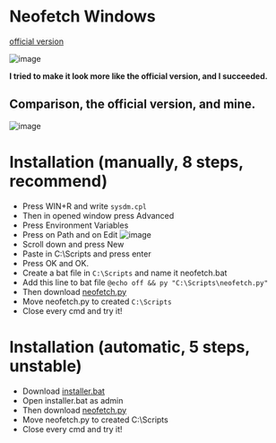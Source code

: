# Neofetch Windows
[official version ](https://github.com/dylanaraps/neofetch)

![image](https://github.com/user-attachments/assets/972d0919-269b-4842-be40-7c8537ebb7e2)

**I tried to make it look more like the official version, and I succeeded.**

## Comparison, the official version, and mine. 

![image](https://github.com/user-attachments/assets/a3bda514-2b1a-4cde-9182-a521ae95393c)

# Installation (manually, 8 steps, recommend)
- Press WIN+R and write ```sysdm.cpl```
- Then in opened window press Advanced
- Press Environment Variables
- Press on Path and on Edit ![image](https://github.com/user-attachments/assets/d06348d0-74fd-4e21-a979-daba1166fd26)
- Scroll down and press New
- Paste in C:\Scripts and press enter
- Press OK and OK.
- Create a bat file in ```C:\Scripts``` and name it neofetch.bat
- Add this line to bat file ```@echo off && py "C:\Scripts\neofetch.py"```
- Then download [neofetch.py](https://github.com/localityyy/neofetch-win/blob/main/neofetch.py)
- Move neofetch.py to created ```C:\Scripts```
- Close every cmd and try it!


# Installation (automatic, 5 steps, unstable)
- Download [installer.bat](https://github.com/localityyy/neofetch-win/blob/main/installer.bat)
- Open installer.bat as admin
- Then download [neofetch.py](https://github.com/localityyy/neofetch-win/blob/main/neofetch.py)
- Move neofetch.py to created C:\Scripts
- Close every cmd and try it!
